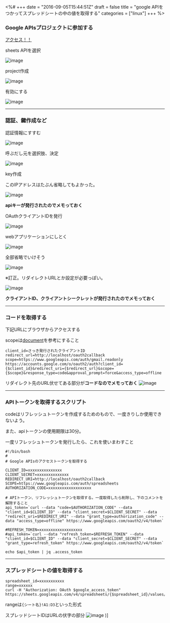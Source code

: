<%#
+++
date = "2016-09-05T15:44:51Z"
draft = false
title = "google APIをつかってスプレッドシートの中の値を取得する"
categories = ["linux"]
+++
%>


### Google APIsプロジェクトに参加する


[アクセス！！](https://console.developers.google.com/project)


sheets APIを選択

![image](https://cloud.githubusercontent.com/assets/16536071/18239397/0ce67098-7380-11e6-8138-33388cff4d8d.png)


project作成

![image](https://cloud.githubusercontent.com/assets/16536071/18239403/127105be-7380-11e6-8adb-1d5e687bca5c.png)

有効にする

![image](https://cloud.githubusercontent.com/assets/16536071/18239405/17fdbad6-7380-11e6-8a80-a8c25cc72084.png)


---


### 認証、鍵作成など


認証情報にすすむ

![image](https://cloud.githubusercontent.com/assets/16536071/18239407/1d38d5bc-7380-11e6-819c-60c1c0f1b176.png)

呼ぶだし元を選択肢、決定

![image](https://cloud.githubusercontent.com/assets/16536071/18239413/236558de-7380-11e6-9469-a36db622a83c.png)

key作成

このIPアドレスはたぶん省略してもよかった。

![image](https://cloud.githubusercontent.com/assets/16536071/18239422/3503ff3c-7380-11e6-879f-f7f165be4915.png)

**apiキーが発行されたのでメモっておく**

OAuthクライアントIDを発行

![image](https://cloud.githubusercontent.com/assets/16536071/18239436/4b9f34dc-7380-11e6-892e-bfa1eee42942.png)

webアプリケーションにしとく

![image](https://cloud.githubusercontent.com/assets/16536071/18239440/51fc7240-7380-11e6-876a-f9d0198adb91.png)

全部省略でいけそう

![image](https://cloud.githubusercontent.com/assets/16536071/18239447/5fdf443c-7380-11e6-9ce6-9011d30ab44d.png)

※訂正。リダイレクトURLとか設定が必要っぽい。

![image](https://cloud.githubusercontent.com/assets/16536071/18239455/6e945eb8-7380-11e6-808b-32df44361561.png)
  
**クライアントID、クライアントシークレットが発行されたのでメモっておく**


---


### コードを取得する

下記URLにブラウザからアクセスする

scopeは[document](https://developers.google.com/sheets/guides/authorizing)を参考にすること

```
client_id=さっき発行されたクライアントID
redirect_url=http://localhost/oauth2callback
scope=https://www.googleapis.com/auth/gmail.readonly
https://accounts.google.com/o/oauth2/auth?client_id={$client_id}&redirect_uri={$redirect_url}&scope={$scope}&response_type=code&approval_prompt=force&access_type=offline
```

リダイレクト先のURL伏せてある部分が**コードなのでメモっておく**
![image](https://cloud.githubusercontent.com/assets/16536071/18239690/e2604d9c-7381-11e6-8415-7afae86cabd5.png)

---


### APIトークンを取得するスクリプト

codeはリフレッシュトークンを作成するためのもので、一度きりしか使用できないよう。

また、apiトークンの使用期限は30分。

一度リフレッシュトークンを発行したら、これを使いまわすこと

```
#!/bin/bash
#
# Google APIsのアクセストークンを取得する

CLIENT_ID=xxxxxxxxxxxxxxx
CLIENT_SECRET=xxxxxxxxxxxxxx
REDIRECT_URI=http://localhost/oauth2callback
SCOPE=https://www.googleapis.com/auth/spreadsheets
AUTHORIZATION_CODE=xxxxxxxxxxxxxxxxxxx

# APIトークン、リフレッシュトークンを取得する。一度取得したら削除し、下のコメントを解除すること
api_token=`curl --data "code=$AUTHORIZATION_CODE" --data "client_id=$CLIENT_ID" --data "client_secret=$CLIENT_SECRET" --data "redirect_uri=$REDIRECT_URI" --data "grant_type=authorization_code" --data "access_type=offline" https://www.googleapis.com/oauth2/v4/token`

#REFRESH_TOKEN=xxxxxxxxxxxxxxxxxxx
#api_token=`curl --data "refresh_token=$REFRESH_TOKEN" --data "client_id=$CLIENT_ID" --data "client_secret=$CLIENT_SECRET" --data "grant_type=refresh_token" https://www.googleapis.com/oauth2/v4/token`

echo $api_token | jq .access_token
```

---

### スプレッドシートの値を取得する


```
spreadsheet_id=xxxxxxxxxxx
range=xxxxxx
curl -H "Authorization: OAuth $google_access_token" https://sheets.googleapis.com/v4/spreadsheets/{$spreadsheet_id}/values/{$range}
```

rangeは`{シート名}!A1:D3`といった形式

スプレッドシートIDはURLの伏字の部分
![image](https://cloud.githubusercontent.com/assets/16536071/18240055/515213fa-7384-11e6-829e-473b8872551e.png)
)]


